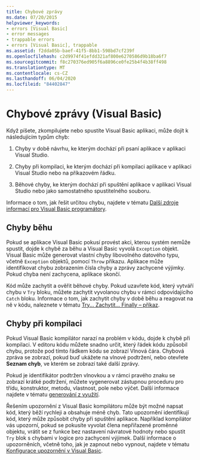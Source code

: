 ```yaml
---
title: Chybové zprávy
ms.date: 07/20/2015
helpviewer_keywords:
- errors [Visual Basic]
- error messages
- trappable errors
- errors [Visual Basic], trappable
ms.assetid: f2dda05b-baef-41f5-8bb1-598bd7cf239f
ms.openlocfilehash: c2d9974f41efdd321af800e6270586d9b18ba6f7
ms.sourcegitcommit: f8c270376ed905f6a8896ce0fe25b4f4b38ff498
ms.translationtype: MT
ms.contentlocale: cs-CZ
ms.lasthandoff: 06/04/2020
ms.locfileid: "84402847"
---
```

# <a name="error-messages-visual-basic"></a>Chybové zprávy (Visual Basic)
Když píšete, zkompilujete nebo spustíte Visual Basic aplikaci, může dojít k následujícím typům chyb:  
  
1. Chyby v době návrhu, ke kterým dochází při psaní aplikace v aplikaci Visual Studio.  
  
2. Chyby při kompilaci, ke kterým dochází při kompilaci aplikace v aplikaci Visual Studio nebo na příkazovém řádku.  
  
3. Běhové chyby, ke kterým dochází při spuštění aplikace v aplikaci Visual Studio nebo jako samostatného spustitelného souboru.  
  
 Informace o tom, jak řešit určitou chybu, najdete v tématu [Další zdroje informací pro Visual Basic programátory](../../getting-started/additional-resources.md).  
  
## <a name="run-time-errors"></a>Chyby běhu  
 Pokud se aplikace Visual Basic pokusí provést akci, kterou systém nemůže spustit, dojde k chybě za běhu a Visual Basic vyvolá `Exception` objekt. Visual Basic může generovat vlastní chyby libovolného datového typu, včetně `Exception` objektů, pomocí `Throw` příkazu. Aplikace může identifikovat chybu zobrazením čísla chyby a zprávy zachycené výjimky. Pokud chyba není zachycena, aplikace skončí.  
  
 Kód může zachytit a ověřit běhové chyby. Pokud uzavřete kód, který vytváří chybu v `Try` bloku, můžete zachytit vyvolanou chybu v rámci odpovídajícího `Catch` bloku. Informace o tom, jak zachytit chyby v době běhu a reagovat na ně v kódu, naleznete v tématu [Try... Zachytit... Finally – příkaz](../statements/try-catch-finally-statement.md).  
  
## <a name="compile-time-errors"></a>Chyby při kompilaci  
 Pokud Visual Basic kompilátor narazí na problém v kódu, dojde k chybě při kompilaci. V editoru kódu můžete snadno určit, který řádek kódu způsobil chybu, protože pod tímto řádkem kódu se zobrazí Vlnová čára. Chybová zpráva se zobrazí, pokud buď ukážete na vlnové podtržení, nebo otevřete **Seznam chyb**, ve kterém se zobrazí také další zprávy.  
  
 Pokud je identifikátor podtržen vlnovkou a v rámci pravého znaku se zobrazí krátké podtržení, můžete vygenerovat zástupnou proceduru pro třídu, konstruktor, metodu, vlastnost, pole nebo výčet. Další informace najdete v tématu [generování z využití](/visualstudio/ide/visual-csharp-intellisense#generate-from-usage).
  
 Řešením upozornění z Visual Basic kompilátoru může být možné napsat kód, který běží rychleji a obsahuje méně chyb. Tato upozornění identifikují kód, který může způsobit chyby při spuštění aplikace. Například kompilátor vás upozorní, pokud se pokusíte vyvolat člena nepřiřazené proměnné objektu, vrátit se z funkce bez nastavení návratové hodnoty nebo spustit `Try` blok s chybami v logice pro zachycení výjimek. Další informace o upozorněních, včetně toho, jak je zapnout nebo vypnout, najdete v tématu [Konfigurace upozornění v Visual Basic](/visualstudio/ide/configuring-warnings-in-visual-basic).
